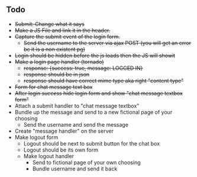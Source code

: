 Todo
---

* <s>Submit: Change what it says</s>
* <s>Make a JS File and link it in the header.</s>
* <s>Capture the submit event of the login form. </s>
  * <s>Send the username to the server via ajax POST (you will get an error bc it is a non existent pg)</s>
* <s>Login should be hidden before the js loads then the JS will showit</s>
* <s>Make a login page handler (tornado)</s>
  * <s>response: {success: true, message: LOGGED IN}</s>
  * <s>response should be in json </s>
  * <s>response should have correct mime type aka right "content type"</s>
* <s>Form for chat message text box</s>
* <s>After login *success* hide login form and show "chat message textbox form"</s>
* Attach a submit handler to "chat message textbox"
* Bundle up the message and send to a new fictional page of your choosing
  * Send the username and send the message
* Create "message handler" on the server
* Make logout form
  * Logout should be next to submit button for the chat box
  * Logout should be its own form
  * Make logout handler
    * Send to fictional page of your own choosing
    * Bundle username and send it back










































